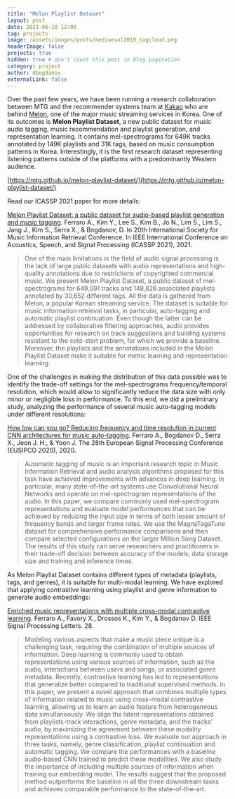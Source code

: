 ```yaml
---
title: "Melon Playlist Dataset"
layout: post
date: 2021-06-10 12:00
tag: projects
image: /assets/images/posts/mediaeval2019_tagcloud.png
headerImage: false
projects: true
hidden: true # don't count this post in blog pagination
category: project
author: dbogdanov
externalLink: false
---
```


Over the past few years, we have been running a research collaboration between MTG and the recommender systems team at [Kakao](https://www.kakaocorp.com) who are behind [Melon](https://www.melon.com/), one of the major music streaming services in Korea. One of its outcomes is **Melon Playlist Dataset**, a new public dataset for music audio tagging, music recommendation and playlist generation, and representation learning. It contains mel-spectrograms for 649K tracks annotated by 149K playlists and 31K tags, based on music consumption patterns in Korea. Interestingly, it is the first research dataset representing listening patterns outside of the platforms with a predominantly Western audience.

[https://mtg.github.io/melon-playlist-dataset/](https://mtg.github.io/melon-playlist-dataset/)

Read our ICASSP 2021 paper for more details:

[Melon Playlist Dataset: a public dataset for audio-based playlist generation and music tagging](https://arxiv.org/abs/2102.00201). Ferraro A., Kim Y., Lee S., Kim B., Jo N., Lim S., Lim S., Jang J., Kim S., Serra X., & Bogdanov, D. In 20th International Society for Music Information Retrieval Conference. In IEEE International Conference on Acoustics, Speech, and Signal Processing (ICASSP 2021), 2021.

> One of the main limitations in the field of audio signal processing is the lack of large public datasets with audio representations and high-quality annotations due to restrictions of copyrighted commercial music. We present Melon Playlist Dataset, a public dataset of mel-spectrograms for 649,091 tracks and 148,826 associated playlists annotated by 30,652 different tags. All the data is gathered from Melon, a popular Korean streaming service. The dataset is suitable for music information retrieval tasks, in particular, auto-tagging and automatic playlist continuation. Even though the latter can be addressed by collaborative filtering approaches, audio provides opportunities for research on track suggestions and building systems resistant to the cold-start problem, for which we provide a baseline. Moreover, the playlists and the annotations included in the Melon Playlist Dataset make it suitable for metric learning and representation learning.  

One of the challenges in making the distribution of this data possible was to identify the trade-off settings for the mel-spectrograms frequency/temporal resolution, which would allow to significantly reduce the data size with only minor or negligible loss in performance. To this end, we did a preliminary study, analyzing the performance of several music auto-tagging models under different resolutions: 

[How low can you go? Reducing frequency and time resolution in current CNN architectures for music auto-tagging](https://arxiv.org/abs/1911.04824). Ferraro A., Bogdanov D., Serra X., Jeon J. H., & Yoon J. The 28th European Signal Processing Conference (EUSIPCO 2020), 2020.

> Automatic tagging of music is an important research topic in Music Information Retrieval and audio analysis algorithms proposed for this task have achieved improvements with advances in deep learning. In particular, many state-of-the-art systems use Convolutional Neural Networks and operate on mel-spectrogram representations of the audio. In this paper, we compare commonly used mel-spectrogram representations and evaluate model performances that can be achieved by reducing the input size in terms of both lesser amount of frequency bands and larger frame rates. We use the MagnaTagaTune dataset for comprehensive performance comparisons and then compare selected configurations on the larger Million Song Dataset. The results of this study can serve researchers and practitioners in their trade-off decision between accuracy of the models, data storage size and training and inference times.

As Melon Playlist Dataset contains different types of metadata (playlists, tags, and genres), it is suitable for multi-modal learning. We have explored that applying contrastive learning using playlist and genre information to generate audio embeddings:

[Enriched music representations with multiple cross-modal contrastive learning](http://hdl.handle.net/10230/47323). Ferraro A., Favory X., Drossos K., Kim Y., & Bogdanov D. IEEE Signal Processing Letters. 28.

> Modeling various aspects that make a music piece unique is a challenging task, requiring the combination of multiple sources of information. Deep learning is commonly used to obtain representations using various sources of information, such as the audio, interactions between users and songs, or associated genre metadata. Recently, contrastive learning has led to representations that generalize better compared to traditional supervised methods. In this paper, we present a novel approach that combines multiple types of information related to music using cross-modal contrastive learning, allowing us to learn an audio feature from heterogeneous data simultaneously. We align the latent representations obtained from playlists-track interactions, genre metadata, and the tracks’ audio, by maximizing the agreement between these modality representations using a contrastive loss. We evaluate our approach in three tasks, namely, genre classification, playlist continuation and automatic tagging. We compare the performances with a baseline audio-based CNN trained to predict these modalities. We also study the importance of including multiple sources of information when training our embedding model. The results suggest that the proposed method outperforms the baseline in all the three downstream tasks and achieves comparable performance to the state-of-the-art.

